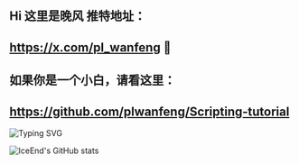 ## Hi 这里是晚风 推特地址：
##                                               https://x.com/pl_wanfeng 👋
## 如果你是一个小白，请看这里：
##                                      https://github.com/plwanfeng/Scripting-tutorial
                                  
![Typing SVG](https://readme-typing-svg.demolab.com/?lines=崇尚科学，通过每一根毛验证加密领域的算法最优解)

![IceEnd's GitHub stats](https://github-immortality.vercel.app/api?username=plwanfeng)


<!--
**plwanfeng/plwanfeng** is a ✨ _special_ ✨ repository because its `README.md` (this file) appears on your GitHub profile.

Here are some ideas to get you started:

- 🔭 I’m currently working on ...
- 🌱 I’m currently learning ...
- 👯 I’m looking to collaborate on ...
- 🤔 I’m looking for help with ...
- 💬 Ask me about ...
- 📫 How to reach me: ...
- 😄 Pronouns: ...
- ⚡ Fun fact: ...
-->
